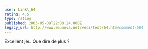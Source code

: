 ```yaml
---
user: Link\_64
rating: 4.5
type: rating
published: 2003-05-09T22:08:24.000Z
legacy_url: http://www.emunova.net/veda/test/64.htm#comment-504
---
```

Excellent jeu. Que dire de plus ?